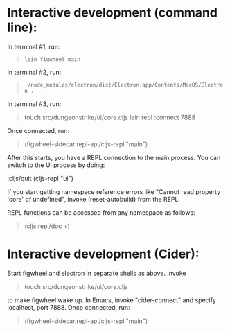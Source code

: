# Interactive development (command line):

In terminal #1, run:

> `lein figwheel main`

In terminal #2, run:

> `./node_modules/electron/dist/Electron.app/Contents/MacOS/Electron .`

In terminal #3, run:

> touch src/dungeonstrike/ui/core.cljs
> lein repl :connect 7888

Once connected, run:

> (figwheel-sidecar.repl-api/cljs-repl "main")

After this starts, you have a REPL connection to the main
process. You can switch to the UI process by doing:

:cljs/quit
(cljs-repl "ui")

If you start getting namespace reference errors like "Cannot read property
'core' of undefined", invoke (reset-autobuild) from the REPL.

REPL functions can be accessed from any namespace as follows:

> (cljs.repl/doc +)

# Interactive development (Cider):

Start figwheel and electron in separate shells as above. Invoke

> touch src/dungeonstrike/ui/core.cljs

to make figwheel wake up. In Emacs, invoke "cider-connect" and specify
localhost, port 7888. Once connected, run:

> (figwheel-sidecar.repl-api/cljs-repl "main")
